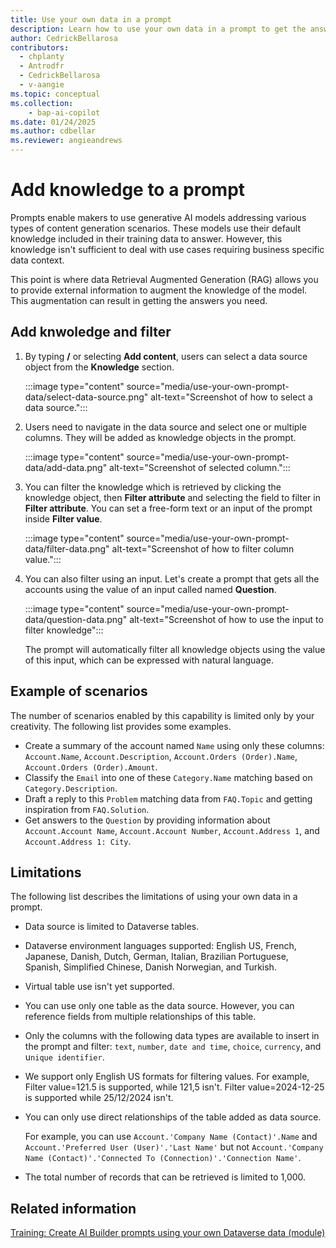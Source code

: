 ```yaml
---
title: Use your own data in a prompt
description: Learn how to use your own data in a prompt to get the answers you need.
author: CedrickBellarosa
contributors:
  - chplanty
  - Antrodfr
  - CedrickBellarosa
  - v-aangie
ms.topic: conceptual
ms.collection: 
    - bap-ai-copilot
ms.date: 01/24/2025
ms.author: cdbellar
ms.reviewer: angieandrews
---
```


# Add knowledge to a prompt

Prompts enable makers to use generative AI models addressing various types of content generation scenarios. These models use their default knowledge included in their training data to answer. However, this knowledge isn't sufficient to deal with use cases requiring business specific data context.

This point is where data Retrieval Augmented Generation (RAG) allows you to provide external information to augment the knowledge of the model. This augmentation can result in getting the answers you need.

## Add knwoledge and filter

1. By typing **/** or selecting **Add content**, users can select a data source object from the **Knowledge** section. 

   :::image type="content" source="media/use-your-own-prompt-data/select-data-source.png" alt-text="Screenshot of how to select a data source.":::

1. Users need to navigate in the data source and select one or multiple columns. They will be added as knowledge objects in the prompt.

    :::image type="content" source="media/use-your-own-prompt-data/add-data.png" alt-text="Screenshot of selected column.":::

1. You can filter the knowledge which is retrieved by clicking the knowledge object, then **Filter attribute** and selecting the field to filter in **Filter attribute**. You can set a free-form text or an input of the prompt inside **Filter value**.

    :::image type="content" source="media/use-your-own-prompt-data/filter-data.png" alt-text="Screenshot of how to filter column value.":::

1. You can also filter using an input. Let's create a prompt that gets all the accounts using the value of an input called named **Question**. 

    :::image type="content" source="media/use-your-own-prompt-data/question-data.png" alt-text="Screenshot of how to use the input to filter knowledge":::

   The prompt will automatically filter all knowledge objects using the value of this input, which can be expressed with natural language.


## Example of scenarios

The number of scenarios enabled by this capability is limited only by your creativity. The following list provides some examples.

- Create a summary of the account named `Name` using only these columns: `Account.Name`, `Account.Description`, `Account.Orders (Order).Name`, `Account.Orders (Order).Amount`.
- Classify the `Email` into one of these `Category.Name` matching based on `Category.Description`.
- Draft a reply to this `Problem` matching data from `FAQ.Topic` and getting inspiration from `FAQ.Solution`.
- Get answers to the `Question` by providing information about `Account.Account Name`, `Account.Account Number`, `Account.Address 1`, and `Account.Address 1: City`.

## Limitations

The following list describes the limitations of using your own data in a prompt.

- Data source is limited to Dataverse tables.
- Dataverse environment languages supported: English US, French, Japanese, Danish, Dutch, German, Italian, Brazilian Portuguese, Spanish, Simplified Chinese, Danish Norwegian, and Turkish.
- Virtual table use isn't yet supported.
- You can use only one table as the data source. However, you can reference fields from multiple relationships of this table.
- Only the columns with the following data types are available to insert in the prompt and filter: `text`, `number`, `date and time`, `choice`, `currency`, and u`nique identifier`.
- We support only English US formats for filtering values. For example, Filter value=121.5 is supported, while 121,5 isn't. Filter value=2024-12-25 is supported while 25/12/2024 isn't.
- You can only use direct relationships of the table added as data source.

    For example, you can use `Account.'Company Name (Contact)'.Name` and `Account.'Preferred User (User)'.'Last Name'` but not `Account.'Company Name (Contact)'.'Connected To (Connection)'.'Connection Name'`.

- The total number of records that can be retrieved is limited to 1,000.

## Related information

[Training: Create AI Builder prompts using your own Dataverse data (module)](/training/modules/ai-builder-grounded-prompts/)

